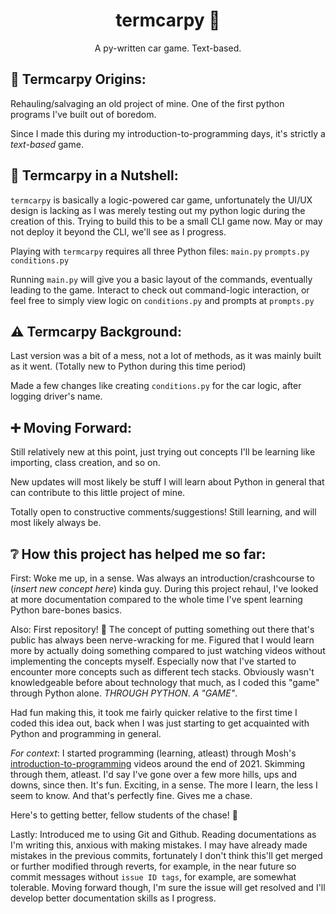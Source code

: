 <h1 align="center">termcarpy 🐍</h1>
<p align="center">A py-written car game. Text-based.</p>

## 🐣 Termcarpy Origins:
Rehauling/salvaging an old project of mine. One of the first python programs I've built out of boredom.

Since I made this during my introduction-to-programming days, it's strictly a *text-based* game. 

## 📝 Termcarpy in a Nutshell:
`termcarpy` is basically a logic-powered car game, unfortunately the UI/UX design is lacking as I was merely testing out my python logic during the creation of this. Trying to build this to be a small CLI game now. May or may not deploy it beyond the CLI, we'll see as I progress.

Playing with `termcarpy` requires all three Python files: 
`main.py` `prompts.py` `conditions.py`

Running `main.py` will give you a basic layout of the commands, eventually leading to the game. Interact to check out command-logic interaction, or feel free to simply view logic on `conditions.py` and prompts at `prompts.py`

## ⚠ Termcarpy Background:
Last version was a bit of a mess, not a lot of methods, as it was mainly built as it went. 
(Totally new to Python during this time period) 

Made a few changes like creating `conditions.py` for the car logic, after logging driver's name.

## ➕ Moving Forward:
Still relatively new at this point, just trying out concepts I'll be learning like importing, class creation, and so on.

New updates will most likely be stuff I will learn about Python in general that can contribute to this little project of mine.

Totally open to constructive comments/suggestions! Still learning, and will most likely always be.

## ❔ How this project has helped me so far:
First: Woke me up, in a sense. Was always an introduction/crashcourse to (*insert new concept here*) kinda guy. During this project rehaul, I've looked at more documentation compared to the whole time I've spent learning Python bare-bones basics. 

Also: First repository! 🐣 The concept of putting something out there that's public has always been nerve-wracking for me. Figured that I would learn more by actually doing something compared to just watching videos without implementing the concepts myself. Especially now that I've started to encounter more concepts such as different tech stacks. Obviously wasn't knowledgeable before about technology that much, as I coded this "game" through Python alone. *THROUGH PYTHON*. *A "GAME"*. 

Had fun making this, it took me fairly quicker relative to the first time I coded this idea out, back when I was just starting to get acquainted with Python and programming in general.

*For context*: I started programming (learning, atleast) through Mosh's <a href="https://www.youtube.com/watch?v=_uQrJ0TkZlc">introduction-to-programming</a> videos around the end of 2021. Skimming through them, atleast. I'd say I've gone over a few more hills, ups and downs, since then. It's fun. Exciting, in a sense. The more I learn, the less I seem to know. And that's perfectly fine. Gives me a chase. 

Here's to getting better, fellow students of the chase! 🥂

Lastly: Introduced me to using Git and Github. Reading documentations as I'm writing this, anxious with making mistakes. I may have already made mistakes in the previous commits, fortunately I don't think this'll get merged or further modified through reverts, for example, in the near future so commit messages without `issue ID tags`, for example, are somewhat tolerable. Moving forward though, I'm sure the issue will get resolved and I'll develop better documentation skills as I progress.

